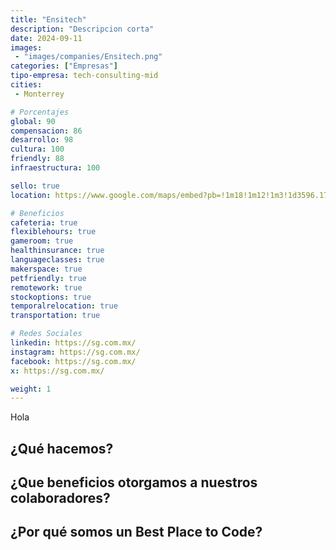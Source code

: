 ```yaml
---
title: "Ensitech"
description: "Descripcion corta"
date: 2024-09-11
images:
 - "images/companies/Ensitech.png"
categories: ["Empresas"]
tipo-empresa: tech-consulting-mid
cities: 
 - Monterrey

# Porcentajes  
global: 90
compensacion: 86
desarrollo: 98
cultura: 100
friendly: 88
infraestructura: 100

sello: true
location: https://www.google.com/maps/embed?pb=!1m18!1m12!1m3!1d3596.175807752702!2d-100.31942392514723!3d25.66546621257595!2m3!1f0!2f0!3f0!3m2!1i1024!2i768!4f13.1!3m3!1m2!1s0x866295621888dd03%3A0x1da1d869f3a86922!2sEnsitech!5e0!3m2!1ses-419!2sus!4v1737511196407!5m2!1ses-419!2sus

# Beneficios
cafeteria: true
flexiblehours: true
gameroom: true
healthinsurance: true
languageclasses: true
makerspace: true
petfriendly: true
remotework: true
stockoptions: true
temporalrelocation: true
transportation: true

# Redes Sociales
linkedin: https://sg.com.mx/
instagram: https://sg.com.mx/
facebook: https://sg.com.mx/
x: https://sg.com.mx/

weight: 1
---
```


<!-- Quienes somos -->
Hola


## ¿Qué hacemos?

## ¿Que beneficios otorgamos a nuestros colaboradores?

## ¿Por qué somos un Best Place to Code?

